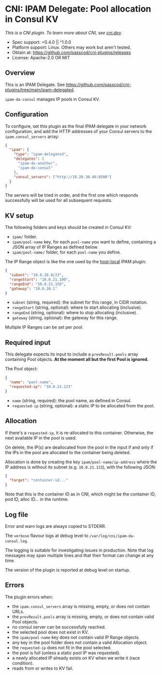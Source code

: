 # CNI: IPAM Delegate: Pool allocation in Consul KV

_This is a CNI plugin. To learn more about CNI, see [cni.dev](https://cni.dev)._

- Spec support: =0.4.0 || ^1.0.0
- Platform support: Linux. Others may work but aren't tested.
- Obtain at: https://github.com/passcod/cni-plugins/releases
- License: Apache-2.0 OR MIT

## Overview

This is an IPAM Delegate. See https://github.com/passcod/cni-plugins/tree/main/ipam-delegated.

`ipam-da-consul` manages IP pools in Consul KV.

## Configuration

To configure, set this plugin as the final IPAM delegate in your network
configuration, and add the HTTP addresses of your Consul servers to the
`ipam.consul_servers` array:

```json
{
  "ipam": {
    "type": "ipam-delegated",
    "delegates": [
      "ipam-dx-another",
      "ipam-da-consul"
    ],
    "consul_servers": ["http://10.20.30.40:8500"]
  }
}
```

The servers will be tried in order, and the first one which responds
successfully will be used for all subsequent requests.

## KV setup

The following folders and keys should be created in Consul KV:

- `ipam/` folder.
- `ipam/pool-name` key, for each `pool-name` you want to define, containing a
  JSON array of IP Ranges as defined below.
- `ipam/pool-name/` folder, for each `pool-name` you define.

The IP Range object is like the one used by the [host-local] IPAM plugin:

```json
{
  "subnet": "10.0.20.0/23",
  "rangeStart": "10.0.21.100",
  "rangeEnd": "10.0.21.150",
  "gateway": "10.0.20.1"
}
```

- `subnet` (string, required): the subnet for this range, in CIDR notation.
- `rangeStart` (string, optional): where to start allocating (inclusive).
- `rangeEnd` (string, optional): where to stop allocating (inclusive).
- `gateway` (string, optional): the gateway for this range.

[host-local]: https://www.cni.dev/plugins/current/ipam/host-local/

Multiple IP Ranges can be set per pool.

## Required input

This delegate expects its input to include a `prevResult.pools` array containing
Pool objects. **At the moment all but the first Pool is ignored.**

The Pool object:

```json
{
  "name": "pool-name",
  "requested-ip": "10.0.21.123"
}
```

- `name` (string, required): the pool name, as defined in Consul.
- `requested-ip` (string, optional): a static IP to be allocated from the pool.

## Allocation

If there's a `requested-ip`, it is re-allocated to this container. Otherwise,
the next available IP in the pool is used.

On delete, the IP(s) are deallocated from the pool in the input if and only if
the IPs in the pool are allocated to the container being deleted.

Allocation is done by creating the key `ipam/pool-name/ip-address` where the IP
address is without its subnet (e.g. `10.0.21.123`), with the following JSON:

```json
{
  "target": "container-id..."
}
```

Note that this is the container ID as in CNI, which might be the container ID,
pod ID, alloc ID... in the runtime.

## Log file

Error and warn logs are always copied to STDERR.

The `verbose` flavour logs at debug level to `/var/log/cni/ipam-da-consul.log`.

The logging is suitable for investigating issues in production. Note that log
messages may span multiple lines and that their format can change at any time.

The version of the plugin is reported at debug level on startup.

## Errors

The plugin errors when:

- the `ipam.consul_servers` array is missing, empty, or does not contain URLs.
- the `prevResult.pools` array is missing, empty, or does not contain valid Pool
  objects.
- no consul server can be successfully reached.
- the selected pool does not exist in KV.
- the `ipam/pool-name` key does not contain valid IP Range objects.
- any key in the pool folder does not contain a valid Allocation object.
- the `requested-ip` does not fit in the pool selected.
- the pool is full (unless a static pool IP was requested).
- a newly allocated IP already exists on KV when we write it (race condition).
- reads from or writes to KV fail.
